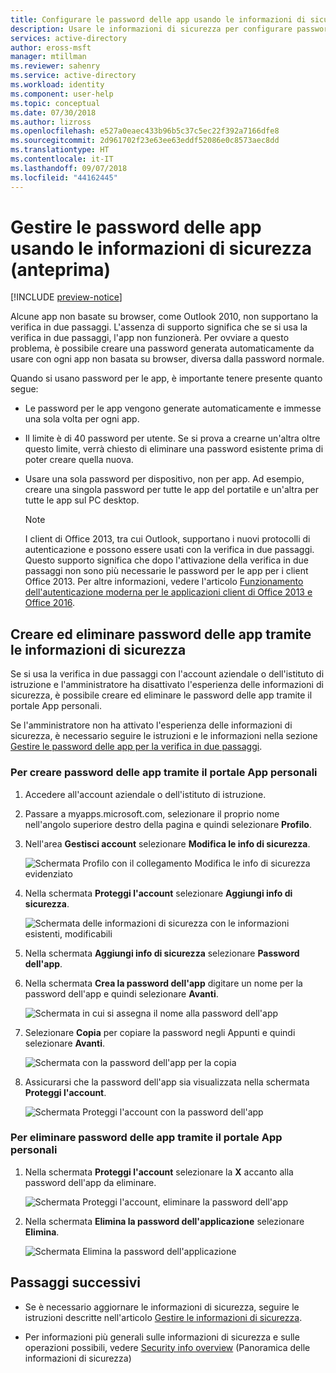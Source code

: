 ```yaml
---
title: Configurare le password delle app usando le informazioni di sicurezza - Azure Active Directory | Microsoft Docs
description: Usare le informazioni di sicurezza per configurare password generate automaticamente (password delle app), distinte dalle password normali, da usare con ognuna delle app non basate su browser.
services: active-directory
author: eross-msft
manager: mtillman
ms.reviewer: sahenry
ms.service: active-directory
ms.workload: identity
ms.component: user-help
ms.topic: conceptual
ms.date: 07/30/2018
ms.author: lizross
ms.openlocfilehash: e527a0eaec433b96b5c37c5ec22f392a7166dfe8
ms.sourcegitcommit: 2d961702f23e63ee63eddf52086e0c8573aec8dd
ms.translationtype: HT
ms.contentlocale: it-IT
ms.lasthandoff: 09/07/2018
ms.locfileid: "44162445"
---
```

# <a name="manage-app-passwords-using-security-info-preview"></a>Gestire le password delle app usando le informazioni di sicurezza (anteprima)

[!INCLUDE [preview-notice](../../../includes/active-directory-end-user-preview-notice-security-info.md)]

Alcune app non basate su browser, come Outlook 2010, non supportano la verifica in due passaggi. L'assenza di supporto significa che se si usa la verifica in due passaggi, l'app non funzionerà. Per ovviare a questo problema, è possibile creare una password generata automaticamente da usare con ogni app non basata su browser, diversa dalla password normale.

Quando si usano password per le app, è importante tenere presente quanto segue:

- Le password per le app vengono generate automaticamente e immesse una sola volta per ogni app.

- Il limite è di 40 password per utente. Se si prova a crearne un'altra oltre questo limite, verrà chiesto di eliminare una password esistente prima di poter creare quella nuova.

- Usare una sola password per dispositivo, non per app. Ad esempio, creare una singola password per tutte le app del portatile e un'altra per tutte le app sul PC desktop.

    >[!Note]
    >I client di Office 2013, tra cui Outlook, supportano i nuovi protocolli di autenticazione e possono essere usati con la verifica in due passaggi. Questo supporto significa che dopo l'attivazione della verifica in due passaggi non sono più necessarie le password per le app per i client Office 2013. Per altre informazioni, vedere l'articolo [Funzionamento dell'autenticazione moderna per le applicazioni client di Office 2013 e Office 2016](https://support.office.com/article/how-modern-authentication-works-for-office-2013-and-office-2016-client-apps-e4c45989-4b1a-462e-a81b-2a13191cf517).

## <a name="create-and-delete-app-passwords-using-security-info"></a>Creare ed eliminare password delle app tramite le informazioni di sicurezza

Se si usa la verifica in due passaggi con l'account aziendale o dell'istituto di istruzione e l'amministratore ha disattivato l'esperienza delle informazioni di sicurezza, è possibile creare ed eliminare le password delle app tramite il portale App personali.

Se l'amministratore non ha attivato l'esperienza delle informazioni di sicurezza, è necessario seguire le istruzioni e le informazioni nella sezione [Gestire le password delle app per la verifica in due passaggi](multi-factor-authentication-end-user-app-passwords.md).

### <a name="to-create-app-passwords-using-the-my-apps-portal"></a>Per creare password delle app tramite il portale App personali

1. Accedere all'account aziendale o dell'istituto di istruzione.

2. Passare a myapps.microsoft.com, selezionare il proprio nome nell'angolo superiore destro della pagina e quindi selezionare **Profilo**.

3. Nell'area **Gestisci account** selezionare **Modifica le info di sicurezza**.

    ![Schermata Profilo con il collegamento Modifica le info di sicurezza evidenziato](media/security-info/security-info-profile.png)

4. Nella schermata **Proteggi l'account** selezionare **Aggiungi info di sicurezza**.

    ![Schermata delle informazioni di sicurezza con le informazioni esistenti, modificabili](media/security-info/security-info-edit-add-info.png)

5. Nella schermata **Aggiungi info di sicurezza** selezionare **Password dell'app**.

6. Nella schermata **Crea la password dell'app** digitare un nome per la password dell'app e quindi selezionare **Avanti**.

    ![Schermata in cui si assegna il nome alla password dell'app](media/security-info/security-info-name-app-password.png)

7. Selezionare **Copia** per copiare la password negli Appunti e quindi selezionare **Avanti**.

    ![Schermata con la password dell'app per la copia](media/security-info/security-info-create-app-password.png)
    
8. Assicurarsi che la password dell'app sia visualizzata nella schermata **Proteggi l'account**.

    ![Schermata Proteggi l'account con la password dell'app](media/security-info/security-info-keep-secure-app-password.png)

### <a name="to-delete-app-passwords-using-the-my-apps-portal"></a>Per eliminare password delle app tramite il portale App personali

1. Nella schermata **Proteggi l'account** selezionare la **X** accanto alla password dell'app da eliminare.

    ![Schermata Proteggi l'account, eliminare la password dell'app](media/security-info/security-info-keep-secure-delete-app-password.png)

2. Nella schermata **Elimina la password dell'applicazione** selezionare **Elimina**.

    ![Schermata Elimina la password dell'applicazione](media/security-info/security-info-keep-secure-delete-app-password2.png)

## <a name="next-steps"></a>Passaggi successivi

- Se è necessario aggiornare le informazioni di sicurezza, seguire le istruzioni descritte nell'articolo [Gestire le informazioni di sicurezza](security-info-manage-settings.md).

- Per informazioni più generali sulle informazioni di sicurezza e sulle operazioni possibili, vedere [Security info overview](user-help-security-info-overview.md) (Panoramica delle informazioni di sicurezza) 